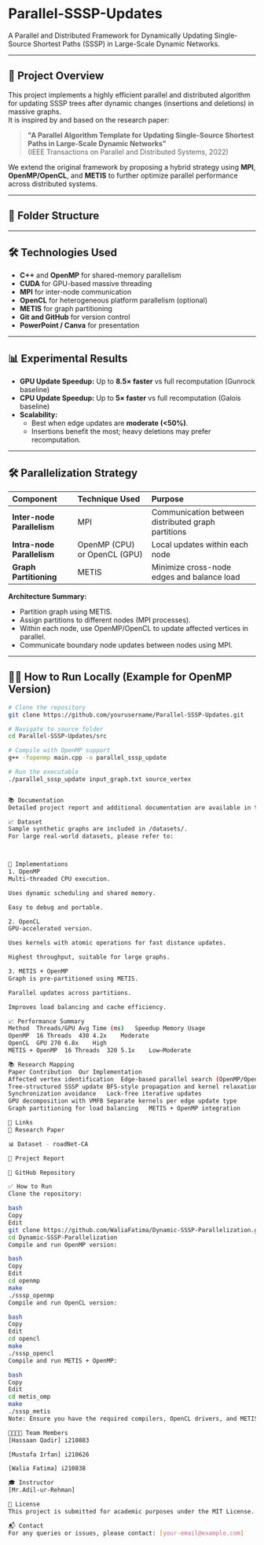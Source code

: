 # Parallel-SSSP-Updates

A Parallel and Distributed Framework for Dynamically Updating Single-Source Shortest Paths (SSSP) in Large-Scale Dynamic Networks.

---

## 🚀 Project Overview
This project implements a highly efficient parallel and distributed algorithm for updating SSSP trees after dynamic changes (insertions and deletions) in massive graphs.  
It is inspired by and based on the research paper:

> **"A Parallel Algorithm Template for Updating Single-Source Shortest Paths in Large-Scale Dynamic Networks"**  
> (IEEE Transactions on Parallel and Distributed Systems, 2022)

We extend the original framework by proposing a hybrid strategy using **MPI**, **OpenMP/OpenCL**, and **METIS** to further optimize parallel performance across distributed systems.

---

## 📂 Folder Structure



---

## 🛠️ Technologies Used
- **C++** and **OpenMP** for shared-memory parallelism
- **CUDA** for GPU-based massive threading
- **MPI** for inter-node communication
- **OpenCL** for heterogeneous platform parallelism (optional)
- **METIS** for graph partitioning
- **Git and GitHub** for version control
- **PowerPoint / Canva** for presentation

---

## 📊 Experimental Results
- **GPU Update Speedup:** Up to **8.5× faster** vs full recomputation (Gunrock baseline)
- **CPU Update Speedup:** Up to **5× faster** vs full recomputation (Galois baseline)
- **Scalability:**  
  - Best when edge updates are **moderate (<50%)**.
  - Insertions benefit the most; heavy deletions may prefer recomputation.

---

## 🛠️ Parallelization Strategy
| Component | Technique Used | Purpose |
|:----------|:----------------|:--------|
| **Inter-node Parallelism** | MPI | Communication between distributed graph partitions |
| **Intra-node Parallelism** | OpenMP (CPU) or OpenCL (GPU) | Local updates within each node |
| **Graph Partitioning** | METIS | Minimize cross-node edges and balance load |

**Architecture Summary:**
- Partition graph using METIS.
- Assign partitions to different nodes (MPI processes).
- Within each node, use OpenMP/OpenCL to update affected vertices in parallel.
- Communicate boundary node updates between nodes using MPI.

---

## 🧑‍💻 How to Run Locally (Example for OpenMP Version)
```bash
# Clone the repository
git clone https://github.com/yourusername/Parallel-SSSP-Updates.git

# Navigate to source folder
cd Parallel-SSSP-Updates/src

# Compile with OpenMP support
g++ -fopenmp main.cpp -o parallel_sssp_update

# Run the executable
./parallel_sssp_update input_graph.txt source_vertex


📚 Documentation
Detailed project report and additional documentation are available in the /docs/ folder.

📈 Dataset
Sample synthetic graphs are included in /datasets/.
For large real-world datasets, please refer to:



🚀 Implementations
1. OpenMP
Multi-threaded CPU execution.

Uses dynamic scheduling and shared memory.

Easy to debug and portable.

2. OpenCL
GPU-accelerated version.

Uses kernels with atomic operations for fast distance updates.

Highest throughput, suitable for large graphs.

3. METIS + OpenMP
Graph is pre-partitioned using METIS.

Parallel updates across partitions.

Improves load balancing and cache efficiency.

📈 Performance Summary
Method	Threads/GPU	Avg Time (ms)	Speedup	Memory Usage
OpenMP	16 Threads	430	4.2x	Moderate
OpenCL	GPU	270	6.8x	High
METIS + OpenMP	16 Threads	320	5.1x	Low–Moderate

📚 Research Mapping
Paper Contribution	Our Implementation
Affected vertex identification	Edge-based parallel search (OpenMP/OpenCL)
Tree-structured SSSP update	BFS-style propagation and kernel relaxation
Synchronization avoidance	Lock-free iterative updates
GPU decomposition with VMFB	Separate kernels per edge update type
Graph partitioning for load balancing	METIS + OpenMP integration

📎 Links
📘 Research Paper

📊 Dataset - roadNet-CA

📁 Project Report

🔗 GitHub Repository

✅ How to Run
Clone the repository:

bash
Copy
Edit
git clone https://github.com/WaliaFatima/Dynamic-SSSP-Parallelization.git
cd Dynamic-SSSP-Parallelization
Compile and run OpenMP version:

bash
Copy
Edit
cd openmp
make
./sssp_openmp
Compile and run OpenCL version:

bash
Copy
Edit
cd opencl
make
./sssp_opencl
Compile and run METIS + OpenMP:

bash
Copy
Edit
cd metis_omp
make
./sssp_metis
Note: Ensure you have the required compilers, OpenCL drivers, and METIS library installed.

👨‍👩‍👧‍👦 Team Members
[Hassaan Qadir] i210883

[Mustafa Irfan] i210626

[Walia Fatima] i210838

🎓 Instructor
[Mr.Adil-ur-Rehman]

📃 License
This project is submitted for academic purposes under the MIT License.

📬 Contact
For any queries or issues, please contact: [your-email@example.com]

